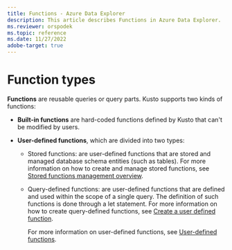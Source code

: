 ```yaml
---
title: Functions - Azure Data Explorer
description: This article describes Functions in Azure Data Explorer.
ms.reviewer: orspodek
ms.topic: reference
ms.date: 11/27/2022
adobe-target: true
---
```


# Function types

**Functions** are reusable queries or query parts. Kusto supports two
kinds of functions:

* **Built-in functions** are hard-coded functions defined by Kusto that can't be
  modified by users.

* **User-defined functions**, which are divided into two types:

  * Stored functions: are user-defined functions that are stored and managed database schema entities (such as tables).
For more information on how to create and manage stored functions, see [Stored functions management overview](../../management/functions.md).

  * Query-defined functions: are user-defined functions that are defined and used within the scope of a single query. The definition of such functions is done through a let statement. For more information on how to create query-defined functions, see [Create a user defined function](../letstatement.md#create-a-user-defined-function-with-scalar-calculation).

    For more information on user-defined functions, see [User-defined functions](./user-defined-functions.md).
